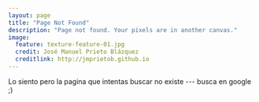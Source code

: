 ```yaml
---
layout: page
title: "Page Not Found"
description: "Page not found. Your pixels are in another canvas."
image:
  feature: texture-feature-01.jpg
  credit: José Manuel Prieto Blázquez
  creditlink: http://jmprietob.github.io
---  
```


Lo siento pero la pagina que intentas buscar no existe --- busca en google ;)

<script type="text/javascript">
  var GOOG_FIXURL_LANG = 'en';
  var GOOG_FIXURL_SITE = '{{ site.url }}'
</script>
<script type="text/javascript"
  src="http://linkhelp.clients.google.com/tbproxy/lh/wm/fixurl.js">
</script>
